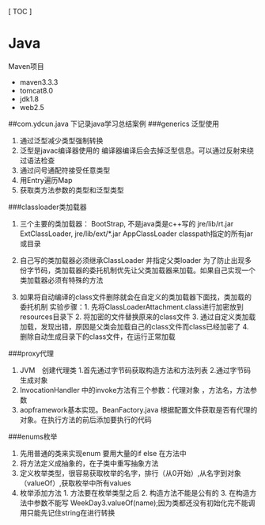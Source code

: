 [ TOC ]

# Java
  Maven项目
  * maven3.3.3
  * tomcat8.0
  * jdk1.8
  * web2.5

##com.ydcun.java 下记录java学习总结案例
###generics 泛型使用
  1. 通过泛型减少类型强制转换
  2. 泛型是javac编译器使用的 编译器编译后会去掉泛型信息。可以通过反射来绕过语法检查
  3. 通过问号通配符接受任意类型
  4. 用Entry遍历Map
  5. 获取类方法参数的类型和泛型类型

###classloader类加载器
  1.  三个主要的类加载器：	BootStrap, 不是java类是c++写的   jre/lib/rt.jar
  					ExtClassLoader, 			   jre/lib/ext/*.jar
  					AppClassLoader				   classpath指定的所有jar或目录

  2.  自己写的类加载器必须继承ClassLoader  并指定父类loader
      为了防止出现多份字节码，类加载器的委托机制优先让父类加载器来加载。如果自己实现一个类加载器必须有特殊的方法

  3.  如果将自动编译的class文件删除就会在自定义的类加载器下面找，类加载的委托机制
  		实验步骤：1. 先将ClassLoaderAttachment.class进行加密放到resources目录下
  			        2. 将加密的文件替换原来的class文件
  			        3. 通过自定义类加载加载，发现出错，原因是父类会加载自己的class文件而class已经加密了
         			  4. 删除自动生成目录下的class文件，在运行正常加载

###proxy代理
  1. JVM　创建代理类
      1.首先通过字节码获取构造方法和方法列表
      2.通过字节码生成对象
  2. InvocationHandler 中的invoke方法有三个参数：代理对象 ，方法名，方法参数
  3. aopframework基本实现。BeanFactory.java 根据配置文件获取是否有代理的对象。在执行方法的前后添加要执行的代码

###enums枚举
  1. 先用普通的类来实现enum 要用大量的if else 在方法中
  2. 将方法定义成抽象的，在子类中重写抽象方法
  3. 定义枚举类型，很容易获取枚举的名字，排行（从0开始）,从名字到对象（valueOf）,获取枚举中所有values
  4. 枚举添加方法
    1. 方法要在枚举类型之后
    2. 构造方法不能是公有的
    3. 在构造方法中参数不能写 WeekDay3.valueOf(name);因为类都还没有初始化完不能调用只能先记住string在进行转换
